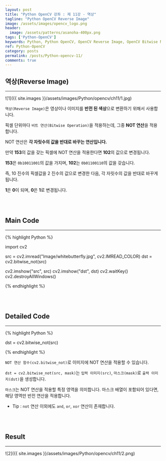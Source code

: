 ```yaml
---
layout: post
title: "Python OpenCV 강좌 : 제 11강 - 역상"
tagline: "Python OpenCV Reverse Image"
image: /assets/images/opencv_logo.png
header:
  image: /assets/patterns/asanoha-400px.png
tags: ['Python-OpenCV']
keywords: Python, Python OpenCV, OpenCV Reverse Image, OpenCV Bitwise Not
ref: Python-OpenCV
category: posts
permalink: /posts/Python-opencv-11/
comments: true
---
```


## 역상(Reverse Image) ##
----------

![1]({{ site.images }}/assets/images/Python/opencv/ch11/1.jpg)

`역상(Reverse Image)`은 영상이나 이미지를 **반전 된 색상**으로 변환하기 위해서 사용합니다.

픽셀 단위마다 `비트 연산(Bitwise Operation)`을 적용하는데, 그중 **NOT 연산**을 적용합니다.

NOT 연산은 **각 자릿수의 값을 반대로 바꾸는 연산입니다.**

만약 **153**의 값을 갖는 픽셀에 NOT 연산을 적용한다면 **102**의 값으로 변경됩니다.

**153**은 `0b10011001`의 값을 가지며, **102**는 `0b01100110`의 값을 갖습니다.

즉, 10 진수의 픽셀값을 2 진수의 값으로 변경한 다음, 각 자릿수의 값을 반대로 바꾸게 됩니다.

**1**은 **0**이 되며, **0**은 **1**로 변경됩니다.

<br>
<br>

## Main Code ##
----------

{% highlight Python %}

import cv2

src = cv2.imread("Image/whitebutterfly.jpg", cv2.IMREAD_COLOR)
dst = cv2.bitwise_not(src)

cv2.imshow("src", src)
cv2.imshow("dst", dst)
cv2.waitKey()
cv2.destroyAllWindows()

{% endhighlight %}

<br>
<br>

## Detailed Code ##
----------

{% highlight Python %}

dst = cv2.bitwise_not(src)

{% endhighlight %}

`NOT 연산 함수(cv2.bitwise_not)`로 이미지에 NOT 연산을 적용할 수 있습니다.

`dst = cv2.bitwise_not(src, mask)`는 `입력 이미지(src)`, `마스크(mask)`로 `출력 이미지(dst)`을 생성합니다.

`마스크`는 NOT 연산을 적용할 특정 영역을 의미합니다. 마스크 배열이 포함되어 있다면, 해당 영역만 반전 연산을 적용합니다. 

* Tip : `not` 연산 이외에도 `and`, `or`, `xor` 연산이 존재합니다.

<br>
<br>

## Result ##
----------

![2]({{ site.images }}/assets/images/Python/opencv/ch11/2.png)

